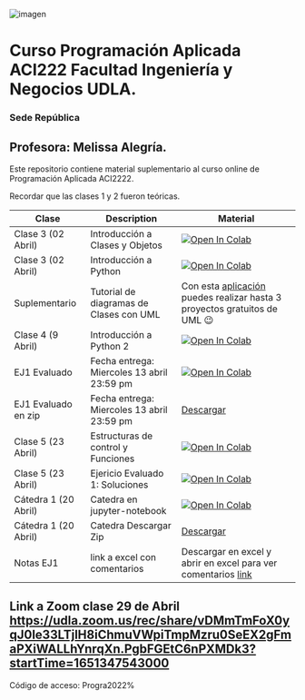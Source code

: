  
![imagen](https://user-images.githubusercontent.com/8738096/161391140-fffc587b-935e-4418-bb73-ca9645b1bf05.png)
# Curso Programación Aplicada ACI222 Facultad Ingeniería y Negocios UDLA. 
### Sede República

## Profesora: Melissa Alegría. 

Este repositorio contiene material suplementario al curso online de Programación Aplicada ACI2222.

Recordar que las clases 1 y 2 fueron teóricas.



| Clase         | Description                           | Material                                                  |
|---------------|-------------------------------------------------------------------------|-------------------------------------------------------|
| Clase 3 (02 Abril) |  Introducción a Clases y Objetos | [![Open In Colab](https://colab.research.google.com/assets/colab-badge.svg)](https://colab.research.google.com/github/malegria01/ACI222/blob/main/jupyter-notebook/Clase3-IntroduccionClasesObjetos.ipynb) |
| Clase 3 (02 Abril) |  Introducción a Python | [![Open In Colab](https://colab.research.google.com/assets/colab-badge.svg)](https://colab.research.google.com/github/malegria01/ACI222/blob/main/jupyter-notebook/Clase3-IntroduccionPython1_ok.ipynb) |
|Suplementario| Tutorial de diagramas de Clases con UML | Con esta [aplicación](https://www.lucidchart.com/pages/es/tutorial-de-diagrama-de-clases-uml) puedes realizar hasta 3 proyectos gratuitos de UML :wink: |
| Clase 4 (9 Abril) | Introducción a Python 2 | [![Open In Colab](https://colab.research.google.com/assets/colab-badge.svg)](https://colab.research.google.com/github/malegria01/ACI222/blob/main/jupyter-notebook/Clase4-IntroduccionPython2.ipynb)  |
| EJ1 Evaluado | Fecha entrega: Miercoles 13 abril 23:59 pm| [![Open In Colab](https://colab.research.google.com/assets/colab-badge.svg)](https://colab.research.google.com/github/malegria01/ACI222/blob/main/jupyter-notebook/EJ1_Evaluado-Republica.ipynb)  |
| EJ1 Evaluado  en zip | Fecha entrega: Miercoles 13 abril 23:59 pm |  [Descargar](https://github.com/malegria01/ACI222/blob/main/jupyter-notebook/EJ1_Evaluado-Republica.ipynb.zip)|
| Clase 5 (23 Abril) | Estructuras de control y Funciones | [![Open In Colab](https://colab.research.google.com/assets/colab-badge.svg)](https://colab.research.google.com/github//malegria01/ACI222/blob/main/jupyter-notebook/Clase5_23Abril.ipynb)  |
| Clase 5 (23 Abril) | Ejericio Evaluado 1: Soluciones | [![Open In Colab](https://colab.research.google.com/assets/colab-badge.svg)](https://colab.research.google.com/github//malegria01/ACI222/blob/main/jupyter-notebook/EJ1_Evaluado_soluciones-Republica.ipynb) |
| Cátedra 1 (20 Abril) | Catedra en jupyter-notebook | [![Open In Colab](https://colab.research.google.com/assets/colab-badge.svg)](https://colab.research.google.com/github//malegria01/ACI222/blob/main/jupyter-notebook/Catedra1.ipynb)  |
| Cátedra 1 (20 Abril) | Catedra Descargar Zip| [Descargar](https://github.com/malegria01/ACI222/blob/main/jupyter-notebook/Catedra1.ipynb.zip)|  
| Notas EJ1 | link a excel con comentarios | Descargar en excel y abrir en excel para ver comentarios [link](https://docs.google.com/spreadsheets/d/1MGXR5bxBpn2MG941qaRPpXmWn36pxVcX/edit?usp=sharing&ouid=108809600204994716242&rtpof=true&sd=true)


## Link a Zoom clase 29 de Abril https://udla.zoom.us/rec/share/vDMmTmFoX0yqJ0le33LTjlH8iChmuVWpiTmpMzru0SeEX2gFmaPXiWALLhYnrqXn.PgbFGEtC6nPXMDk3?startTime=1651347543000
Código de acceso: Progra2022%

